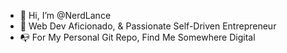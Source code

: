 - 👋 Hi, I’m @NerdLance
- 🌱 Web Dev Aficionado, & Passionate Self-Driven Entrepreneur
- 📭 For My Personal Git Repo, Find Me Somewhere Digital
